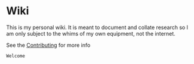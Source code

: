 <h1 id="top">Wiki</h1>



This is my personal wiki. It is meant to document and collate research so I am
only subject to the whims of my own equipment, not the internet.

See the [Contributing](./contributing.html) for more info




```tags
Welcome
```

